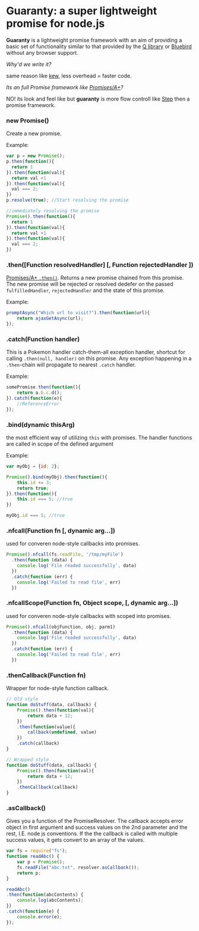Guaranty: a super lightweight promise for node.js
==================================

**Guaranty** is a lightweight promise framework with an aim of providing a basic set of functionality similar to that provided by the [Q library](https://github.com/kriskowal/q "Q") or [Bluebird](https://github.com/petkaantonov/bluebird) without any browser support.


*Why'd we write it?*

same reason like [kew](https://github.com/Medium/kew), less overhead = faster code.

*Its an full Promise framework like [Promises/A+](http://promises-aplus.github.io/promises-spec/)?*

NO! its look and feel like but **guaranty** is more flow controll like [Step](https://github.com/creationix/step) then a promise framework.




### new Promise()

Create a new promise. 

Example:

```js
var p = new Promise();
p.then(function(){
  return 1
}).then(function(val){
  return val +1
}).then(function(val){
  val === 2;
})
p.resolve(true); //Start resolving the promise
```

```js
//immediately resolving the promise
Promise().then(function(){
  return 1
}).then(function(val){
  return val +1
}).then(function(val){
  val === 2;
})
```


### .then([Function resolvedHandler] [, Function rejectedHandler ])


[Promises/A+ `.then()`](http://promises-aplus.github.io/promises-spec/). Returns a new promise chained from this promise. The new promise will be rejected or resolved dedefer on the passed `fulfilledHandler`, `rejectedHandler` and the state of this promise.

Example:

```js
promptAsync("Which url to visit?").then(function(url){
    return ajaxGetAsync(url);
});
```


### .catch(Function handler)

This is a Pokemon handler catch-them-all exception handler, shortcut for calling `.then(null, handler)` on this promise. Any exception happening in a `.then`-chain will propagate to nearest `.catch` handler.

Example:

```js
somePromise.then(function(){
    return a.b.c.d();
}).catch(function(e){
    //ReferenceError
});
 ```


### .bind(dynamic thisArg)

the most efficient way of utilizing `this` with promises. The handler functions are called in scope of the defined argument

Example:

```js
var myObj = {id: 2};

Promise().bind(myObj).then(function(){
    this.id += 3;
    return true;
}).then(function(){
    this.id === 5; //true
})

myObj.id === 5; //true
 ```
 

### .nfcall(Function fn [, dynamic arg...])

used for converen node-style callbacks into promises.

```js
Promise().nfcall(fs.readFile, '/tmp/myFile')
  .then(function (data) {
    console.log('File readed successfully', data)
  })
  .catch(function (err) {
    console.log('Failed to read file', err)
  })
```

### .nfcallScope(Function fn, Object scope, [, dynamic arg...])

used for converen node-style callbacks with scoped into promises.

```js
Promise().nfcall(objFunction, obj, parm1)
  .then(function (data) {
    console.log('File readed successfully', data)
  })
  .catch(function (err) {
    console.log('Failed to read file', err)
  })
```

### .thenCallback(Function fn)

Wrapper for node-style function callback.

```js
// Old style
function doStuff(data, callback) {
    Promise().then(function(val){
        return data + 12;
    })
    .then(function(value){
        callback(undefined, value)
    })
    .catch(callback)
}

// Wrapped style
function doStuff(data, callback) {
    Promise().then(function(val){
        return data + 12;
    })
    .thenCallback(callback)
}

```



### .asCallback()

Gives you a function of the PromiseResolver. The callback accepts error object in first argument and success values on the 2nd parameter and the  rest, I.E. node js conventions. If the the callback is called with multiple success values, it gets convert to an array of the values.


```js
var fs = require("fs");
function readAbc() {
    var p = Promise();
    fs.readFile("abc.txt", resolver.asCallback());
    return p;
}

readAbc()
.then(function(abcContents) {
    console.log(abcContents);
})
.catch(function(e) {
    console.error(e);
});
```
